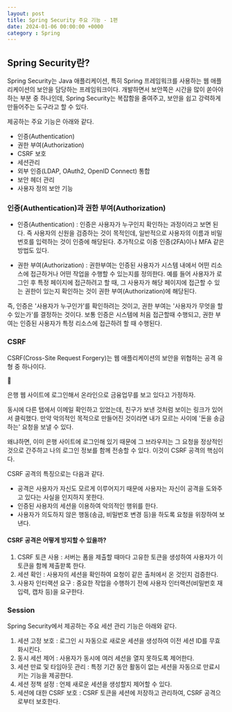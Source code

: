 ```yaml
---
layout: post
title: Spring Security 주요 기능 - 1편
date: 2024-01-06 00:00:00 +0000
category : Spring
---
```


## Spring Security란? 

Spring Security는 Java 애플리케이션, 특히 Spring 프레임워크를 사용하는 웹 애플리케이션의 보안을 담당하는 프레임워크이다. 개발하면서 보안쪽은 시간을 많이 쏟아야하는 부분 중 하나인데, Spring Security는 복잡함을 줄여주고, 보안을 쉽고 강력하게 만들어주는 도구라고 할 수 있다. 

제공하는 주요 기능은 아래와 같다.

* 인증(Authentication)
* 권한 부여(Authorization)
* CSRF 보호
* 세션관리
* 외부 인증(LDAP, OAuth2, OpenID Connect) 통합
* 보안 헤더 관리
* 사용자 정의 보안 기능

### 인증(Authentication)과 권한 부여(Authorization)

* 인증(Authentication) : 인증은 사용자가 누구인지 확인하는 과정이라고 보면 된다. 즉 사용자의 신원을 검증하는 것이 목적인데, 일반적으로 사용자의 이름과 비밀번호를 입력하는 것이 인증에 해당된다. 추가적으로 이중 인증(2FA)이나 MFA 같은 방법도 있다. 

* 권한 부여(Authorization) : 권한부여는 인증된 사용자가 시스템 내에서 어떤 리소스에 접근하거나 어떤 작업을 수행할 수 있는지를 정의한다. 예를 들어 사용자가 로그인 후 특정 페이지에 접근하려고 할 때, 그 사용자가 해당 페이지에 접근할 수 있는 권한이 있는지 확인하는 것이 권한 부여(Authorization)에 해당된다.   

즉, 인증은 '사용자가 누구인가'를 확인하려는 것이고, 권한 부여는 '사용자가 무엇을 할 수 있는가'를 결정하는 것이다. 보통 인증은 시스템에 처음 접근할때 수행되고, 권한 부여는 인증된 사용자가 특정 리소스에 접근하려 할 때 수행된다. 


### CSRF

CSRF(Cross-Site Request Forgery)는 웹 애플리케이션의 보안을 위협하는 공격 유형 중 하나이다.  

<aside>
  <span class="icon">🥕</span> 
  <div class="content">
    <p>은행 웹 사이트에 로그인해서 온라인으로 금융업무를 보고 있다고 가정하자.</p>
    <p>동시에 다른 탭에서 이메일 확인하고 있었는데, 친구가 보낸 것처럼 보이는 링크가 있어서 클릭했다. 만약 악의적인 목적으로 만들어진 것이라면 내가 모르는 사이에 '돈을 송금하는' 요청을 보낼 수 있다. </p>
    <p>왜냐하면, 이미 은행 사이트에 로그인해 있기 때문에 그 브라우저는 그 요청을 정상적인 것으로 간주하고 나의 로그인 정보를 함께 전송할 수 있다. 이것이 CSRF 공격의 핵심이다.</p>
  </div>
</aside>

CSRF 공격의 특징으로는 다음과 같다.  

* 공격은 사용자가 자신도 모르게 이루어지기 때문에 사용자는 자신이 공격을 도와주고 있다는 사실을 인지하지 못한다.  
* 인증된 사용자의 세션을 이용하여 악의적인 행위를 한다.  
* 사용자가 의도하지 않은 행동(송금, 비밀번호 변경 등)을 하도록 요청을 위장하여 보낸다. 

#### CSRF 공격은 어떻게 방지할 수 있을까?  

1. CSRF 토큰 사용 : 서버는 폼을 제출할 때마다 고유한 토큰을 생성하여 사용자가 이 토큰을 함께 제출핟록 한다.  
2. 세션 확인 : 사용자의 세션을 확인하여 요청이 같은 출처에서 온 것인지 검증한다.  
3. 사용자 인터랙션 요구 : 중요한 작업을 수행하기 전에 사용자 인터랙션(비밀번호 재입력, 캡차 등)을 요구한다.  
 

### Session  
Spring Security에서 제공하는 주요 세션 관리 기능은 아래와 같다.  

1. 세션 고정 보호 : 로그인 시 자동으로 새로운 세션을 생성하여 이전 세션 ID를 무효화시킨다.  
2. 동시 세션 제어 : 사용자가 동시에 여러 세션을 열지 못하도록 제어한다.  
3. 세션 만료 및 타임아웃 관리 : 특정 기간 동안 활동이 없는 세션을 자동으로 만료시키는 기능을 제공한다.  
4. 세션 정책 설정 : 언제 새로운 세션을 생성할지 제어할 수 있다.   
5. 세션에 대한 CSRF 보호 : CSRF 토큰을 세션에 저장하고 관리하여, CSRF 공격으로부터 보호한다.  


